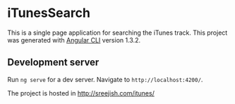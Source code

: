 # iTunesSearch

This is a single page application for searching the iTunes track.
This project was generated with [Angular CLI](https://github.com/angular/angular-cli) version 1.3.2.

## Development server

Run `ng serve` for a dev server. Navigate to `http://localhost:4200/`. 

The project is hosted in http://sreejish.com/itunes/
